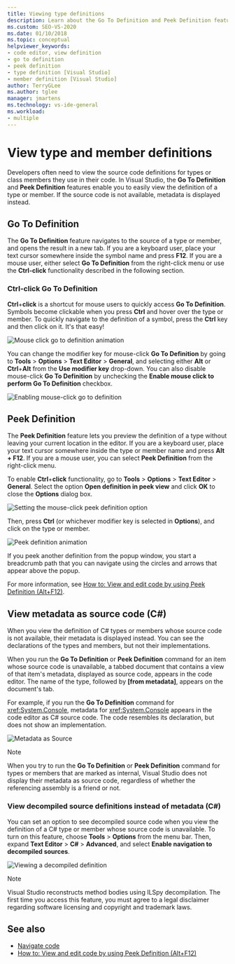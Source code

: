 ```yaml
---
title: Viewing type definitions
description: Learn about the Go To Definition and Peek Definition features that enable you to easily view the definition of a type or member.
ms.custom: SEO-VS-2020
ms.date: 01/10/2018
ms.topic: conceptual
helpviewer_keywords:
- code editor, view definition
- go to definition
- peek definition
- type definition [Visual Studio]
- member definition [Visual Studio]
author: TerryGLee
ms.author: tglee
manager: jmartens
ms.technology: vs-ide-general
ms.workload:
- multiple
---
```

# View type and member definitions

Developers often need to view the source code definitions for types or class members they use in their code. In Visual Studio, the **Go To Definition** and **Peek Definition** features enable you to easily view the definition of a type or member. If the source code is not available, metadata is displayed instead.

## Go To Definition

The **Go To Definition** feature navigates to the source of a type or member, and opens the result in a new tab. If you are a keyboard user, place your text cursor somewhere inside the symbol name and press **F12**. If you are a mouse user, either select **Go To Definition** from the right-click menu or use the **Ctrl-click** functionality described in the following section.

### Ctrl-click Go To Definition

**Ctrl**+**click** is a shortcut for mouse users to quickly access **Go To Definition**. Symbols become clickable when you press **Ctrl** and hover over the type or member. To quickly navigate to the definition of a symbol, press the **Ctrl** key and then click on it. It's that easy!

![Mouse click go to definition animation](../ide/media/click_gotodef.gif)

You can change the modifier key for mouse-click **Go To Definition** by going to **Tools** > **Options** > **Text Editor** > **General**, and selecting either **Alt** or **Ctrl**+**Alt** from the **Use modifier key** drop-down. You can also disable mouse-click **Go To Definition** by unchecking the **Enable mouse click to perform Go To Definition** checkbox.

![Enabling mouse-click go to definition](../ide/media/editor_options_mouse_click_gotodef.png)

## Peek Definition

The **Peek Definition** feature lets you preview the definition of a type without leaving your current location in the editor. If you are a keyboard user, place your text cursor somewhere inside the type or member name and press **Alt + F12**. If you are a mouse user, you can select **Peek Definition** from the right-click menu.

To enable **Ctrl**+**click** functionality, go to **Tools** > **Options** > **Text Editor** > **General**. Select the option **Open definition in peek view** and click **OK** to close the **Options** dialog box.

![Setting the mouse-click peek definition option](../ide/media/editor_options_peek_view.png)

Then, press **Ctrl** (or whichever modifier key is selected in **Options**), and click on the type or member.

![Peek definition animation](../ide/media/peek_definition.gif)

If you peek another definition from the popup window, you start a breadcrumb path that you can navigate using the circles and arrows that appear above the popup.

For more information, see [How to: View and edit code by using Peek Definition (Alt+F12)](how-to-view-and-edit-code-by-using-peek-definition-alt-plus-f12.md).

## View metadata as source code (C#)

When you view the definition of C# types or members whose source code is not available, their metadata is displayed instead. You can see the declarations of the types and members, but not their implementations.

When you run the **Go To Definition** or **Peek Definition** command for an item whose source code is unavailable, a tabbed document that contains a view of that item's metadata, displayed as source code, appears in the code editor. The name of the type, followed by **[from metadata]**, appears on the document's tab.

For example, if you run the **Go To Definition** command for <xref:System.Console>, metadata for <xref:System.Console> appears in the code editor as C# source code. The code resembles its declaration, but does not show an implementation.

![Metadata as Source](../ide/media/metadatasource.png)

> [!NOTE]
> When you try to run the **Go To Definition** or **Peek Definition** command for types or members that are marked as internal, Visual Studio does not display their metadata as source code, regardless of whether the referencing assembly is a friend or not.

### View decompiled source definitions instead of metadata (C#)

You can set an option to see decompiled source code when you view the definition of a C# type or member whose source code is unavailable. To turn on this feature, choose **Tools** > **Options** from the menu bar. Then, expand **Text Editor** > **C#** > **Advanced**, and select **Enable navigation to decompiled sources**.

![Viewing a decompiled definition](media/go-to-definition-decompiled-sources.png)

> [!NOTE]
> Visual Studio reconstructs method bodies using ILSpy decompilation. The first time you access this feature, you must agree to a legal disclaimer regarding software licensing and copyright and trademark laws.

## See also

- [Navigate code](../ide/navigating-code.md)
- [How to: View and edit code by using Peek Definition (Alt+F12)](how-to-view-and-edit-code-by-using-peek-definition-alt-plus-f12.md)
